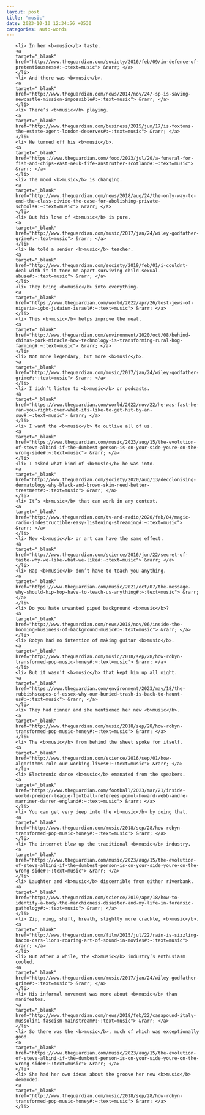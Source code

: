 ```yaml
---
layout: post
title: "music"
date: 2023-10-10 12:34:56 +0530
categories: auto-words
---
```

<ol>

    <li> In her <b>music</b> taste.
    <a 
    target="_blank" 
    href="http://www.theguardian.com/society/2016/feb/09/in-defence-of-pretentiousness#:~:text=music"> &rarr; </a>
    </li>
    <li> And there was <b>music</b>.
    <a 
    target="_blank" 
    href="http://www.theguardian.com/news/2014/nov/24/-sp-is-saving-newcastle-mission-impossible#:~:text=music"> &rarr; </a>
    </li>
    <li> There’s <b>music</b> playing.
    <a 
    target="_blank" 
    href="http://www.theguardian.com/business/2015/jun/17/is-foxtons-the-estate-agent-london-deserves#:~:text=music"> &rarr; </a>
    </li>
    <li> He turned off his <b>music</b>.
    <a 
    target="_blank" 
    href="https://www.theguardian.com/food/2023/jul/20/a-funeral-for-fish-and-chips-east-neuk-fife-anstruther-scotland#:~:text=music"> &rarr; </a>
    </li>
    <li> The mood <b>music</b> is changing.
    <a 
    target="_blank" 
    href="http://www.theguardian.com/news/2018/aug/24/the-only-way-to-end-the-class-divide-the-case-for-abolishing-private-schools#:~:text=music"> &rarr; </a>
    </li>
    <li> But his love of <b>music</b> is pure.
    <a 
    target="_blank" 
    href="http://www.theguardian.com/music/2017/jan/24/wiley-godfather-grime#:~:text=music"> &rarr; </a>
    </li>
    <li> He told a senior <b>music</b> teacher.
    <a 
    target="_blank" 
    href="http://www.theguardian.com/society/2019/feb/01/i-couldnt-deal-with-it-it-tore-me-apart-surviving-child-sexual-abuse#:~:text=music"> &rarr; </a>
    </li>
    <li> They bring <b>music</b> into everything.
    <a 
    target="_blank" 
    href="https://www.theguardian.com/world/2022/apr/26/lost-jews-of-nigeria-igbo-judaism-israel#:~:text=music"> &rarr; </a>
    </li>
    <li> This <b>music</b> helps improve the meat.
    <a 
    target="_blank" 
    href="http://www.theguardian.com/environment/2020/oct/08/behind-chinas-pork-miracle-how-technology-is-transforming-rural-hog-farming#:~:text=music"> &rarr; </a>
    </li>
    <li> Not more legendary, but more <b>music</b>.
    <a 
    target="_blank" 
    href="http://www.theguardian.com/music/2017/jan/24/wiley-godfather-grime#:~:text=music"> &rarr; </a>
    </li>
    <li> I didn’t listen to <b>music</b> or podcasts.
    <a 
    target="_blank" 
    href="https://www.theguardian.com/world/2022/nov/22/he-was-fast-he-ran-you-right-over-what-its-like-to-get-hit-by-an-suv#:~:text=music"> &rarr; </a>
    </li>
    <li> I want the <b>music</b> to outlive all of us.
    <a 
    target="_blank" 
    href="https://www.theguardian.com/music/2023/aug/15/the-evolution-of-steve-albini-if-the-dumbest-person-is-on-your-side-youre-on-the-wrong-side#:~:text=music"> &rarr; </a>
    </li>
    <li> I asked what kind of <b>music</b> he was into.
    <a 
    target="_blank" 
    href="http://www.theguardian.com/society/2020/aug/13/decolonising-dermatology-why-black-and-brown-skin-need-better-treatment#:~:text=music"> &rarr; </a>
    </li>
    <li> It’s <b>music</b> that can work in any context.
    <a 
    target="_blank" 
    href="http://www.theguardian.com/tv-and-radio/2020/feb/04/magic-radio-indestructible-easy-listening-streaming#:~:text=music"> &rarr; </a>
    </li>
    <li> New <b>music</b> or art can have the same effect.
    <a 
    target="_blank" 
    href="http://www.theguardian.com/science/2016/jun/22/secret-of-taste-why-we-like-what-we-like#:~:text=music"> &rarr; </a>
    </li>
    <li> Rap <b>music</b> don’t have to teach you anything.
    <a 
    target="_blank" 
    href="https://www.theguardian.com/music/2021/oct/07/the-message-why-should-hip-hop-have-to-teach-us-anything#:~:text=music"> &rarr; </a>
    </li>
    <li> Do you hate unwanted piped background <b>music</b>?
    <a 
    target="_blank" 
    href="http://www.theguardian.com/news/2018/nov/06/inside-the-booming-business-of-background-music#:~:text=music"> &rarr; </a>
    </li>
    <li> Robyn had no intention of making guitar <b>music</b>.
    <a 
    target="_blank" 
    href="http://www.theguardian.com/music/2018/sep/28/how-robyn-transformed-pop-music-honey#:~:text=music"> &rarr; </a>
    </li>
    <li> But it wasn’t <b>music</b> that kept him up all night.
    <a 
    target="_blank" 
    href="https://www.theguardian.com/environment/2023/may/18/the-rubbishscapes-of-essex-why-our-buried-trash-is-back-to-haunt-us#:~:text=music"> &rarr; </a>
    </li>
    <li> They had dinner and she mentioned her new <b>music</b>.
    <a 
    target="_blank" 
    href="http://www.theguardian.com/music/2018/sep/28/how-robyn-transformed-pop-music-honey#:~:text=music"> &rarr; </a>
    </li>
    <li> The <b>music</b> from behind the sheet spoke for itself.
    <a 
    target="_blank" 
    href="http://www.theguardian.com/science/2016/sep/01/how-algorithms-rule-our-working-lives#:~:text=music"> &rarr; </a>
    </li>
    <li> Electronic dance <b>music</b> emanated from the speakers.
    <a 
    target="_blank" 
    href="https://www.theguardian.com/football/2023/mar/21/inside-world-premier-league-football-referees-pgmol-howard-webb-andre-marriner-darren-england#:~:text=music"> &rarr; </a>
    </li>
    <li> You can get very deep into the <b>music</b> by doing that.
    <a 
    target="_blank" 
    href="http://www.theguardian.com/music/2018/sep/28/how-robyn-transformed-pop-music-honey#:~:text=music"> &rarr; </a>
    </li>
    <li> The internet blew up the traditional <b>music</b> industry.
    <a 
    target="_blank" 
    href="https://www.theguardian.com/music/2023/aug/15/the-evolution-of-steve-albini-if-the-dumbest-person-is-on-your-side-youre-on-the-wrong-side#:~:text=music"> &rarr; </a>
    </li>
    <li> Laughter and <b>music</b> discernible from either riverbank.
    <a 
    target="_blank" 
    href="http://www.theguardian.com/science/2019/apr/18/how-to-identify-a-body-the-marchioness-disaster-and-my-life-in-forensic-pathology#:~:text=music"> &rarr; </a>
    </li>
    <li> Zip, ring, shift, breath, slightly more crackle, <b>music</b>.
    <a 
    target="_blank" 
    href="http://www.theguardian.com/film/2015/jul/22/rain-is-sizzling-bacon-cars-lions-roaring-art-of-sound-in-movies#:~:text=music"> &rarr; </a>
    </li>
    <li> But after a while, the <b>music</b> industry’s enthusiasm cooled.
    <a 
    target="_blank" 
    href="http://www.theguardian.com/music/2017/jan/24/wiley-godfather-grime#:~:text=music"> &rarr; </a>
    </li>
    <li> His informal movement was more about <b>music</b> than manifestos.
    <a 
    target="_blank" 
    href="http://www.theguardian.com/news/2018/feb/22/casapound-italy-mussolini-fascism-mainstream#:~:text=music"> &rarr; </a>
    </li>
    <li> So there was the <b>music</b>, much of which was exceptionally good.
    <a 
    target="_blank" 
    href="https://www.theguardian.com/music/2023/aug/15/the-evolution-of-steve-albini-if-the-dumbest-person-is-on-your-side-youre-on-the-wrong-side#:~:text=music"> &rarr; </a>
    </li>
    <li> She had her own ideas about the groove her new <b>music</b> demanded.
    <a 
    target="_blank" 
    href="http://www.theguardian.com/music/2018/sep/28/how-robyn-transformed-pop-music-honey#:~:text=music"> &rarr; </a>
    </li>